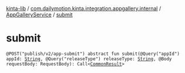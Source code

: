 [kinta-lib](../../index.md) / [com.dailymotion.kinta.integration.appgallery.internal](../index.md) / [AppGalleryService](index.md) / [submit](./submit.md)

# submit

`@POST("publish/v2/app-submit") abstract fun submit(@Query("appId") appId: `[`String`](https://kotlinlang.org/api/latest/jvm/stdlib/kotlin/-string/index.html)`, @Query("releaseType") releaseType: `[`String`](https://kotlinlang.org/api/latest/jvm/stdlib/kotlin/-string/index.html)`, @Body requestBody: RequestBody): Call<`[`CommonResult`](../-common-result/index.md)`>`